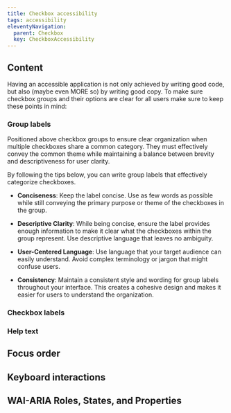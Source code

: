 ```yaml
---
title: Checkbox accessibility
tags: accessibility
eleventyNavigation:
  parent: Checkbox
  key: CheckboxAccessibility
---
```


## Content

Having an accessible application is not only achieved by writing good code, but also (maybe even MORE so) by writing good copy. To make sure checkbox groups and their options are clear for all users make sure to keep these points in mind:

<section>

### Group labels


Positioned above checkbox groups to ensure clear organization when multiple checkboxes share a common category. They must effectively convey the common theme while maintaining a balance between brevity and descriptiveness for user clarity.


By following the tips below, you can write group labels that effectively categorize checkboxes.

- **Conciseness**: Keep the label concise. Use as few words as possible while still conveying the primary purpose or theme of the checkboxes in the group.

- **Descriptive Clarity**: While being concise, ensure the label provides enough information to make it clear what the checkboxes within the group represent. Use descriptive language that leaves no ambiguity.

- **User-Centered Language**: Use language that your target audience can easily understand. Avoid complex terminology or jargon that might confuse users.

- **Consistency**: Maintain a consistent style and wording for group labels throughout your interface. This creates a cohesive design and makes it easier for users to understand the organization.

</section>

<section>

### Checkbox labels


</section>

<section> 

### Help text


</section>

<section> 

## Focus order


</section>

<section> 

## Keyboard interactions


</section>

<section> 

## WAI-ARIA Roles, States, and Properties


</section>